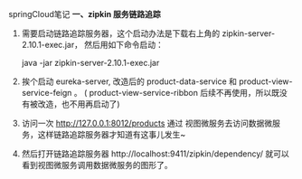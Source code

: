 ﻿springCloud笔记
**一、zipkin 服务链路追踪**
1. 需要启动链路追踪服务器，这个启动办法是下载右上角的 zipkin-server-2.10.1-exec.jar， 然后用如下命令启动：

    java -jar zipkin-server-2.10.1-exec.jar

2. 挨个启动 eureka-server, 改造后的 product-data-service 和 product-view-service-feign 。 ( product-view-service-ribbon 后续不再使用，所以既没有被改造，也不用再启动了)
3. 访问一次 http://127.0.0.1:8012/products 通过 视图微服务去访问数据微服务，这样链路追踪服务器才知道有这事儿发生~
4. 然后打开链路追踪服务器 http://localhost:9411/zipkin/dependency/ 就可以看到视图微服务调用数据微服务的图形了。






